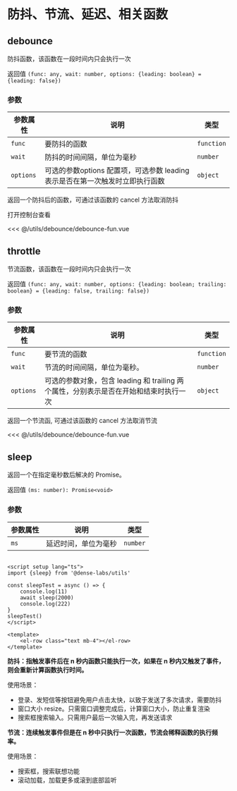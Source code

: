 # 防抖、节流、延迟、相关函数

## debounce

防抖函数，该函数在一段时间内只会执行一次

返回值 `(func: any, wait: number, options: {leading: boolean} = {leading: false}) `

### 参数

| **参数属性** | **说明**     | **类型**  |
| ------------ | ------------ | --------- |
| `func`        | 要防抖的函数| `function` |
| `wait`        | 防抖的时间间隔，单位为毫秒| `number` |
| `options`        | 可选的参数options 配置项，可选参数 leading 表示是否在第一次触发时立即执行函数| `object` |

返回一个防抖后的函数，可通过该函数的 cancel 方法取消防抖

<script setup>
import debounceFun from './debounce-fun.vue'
</script>
<ClientOnly>
  <div class="emoji-wrap">
       打开控制台查看
      <debounceFun></debounceFun>
  </div>
</ClientOnly>

<<< @/utils/debounce/debounce-fun.vue

## throttle

节流函数，该函数在一段时间内只会执行一次

返回值 `(func: any, wait: number, options: {leading: boolean; trailing: boolean} = {leading: false, trailing: false})`

### 参数

| **参数属性** | **说明**     | **类型**  |
| ------------ | ------------ | --------- |
| `func`        | 要节流的函数| `function` |
| `wait`        | 节流的时间间隔，单位为毫秒。| `number` |
| `options`        | 可选的参数对象，包含 leading 和 trailing 两个属性，分别表示是否在开始和结束时执行一次| `object` |

返回一个节流函, 可通过该函数的 cancel 方法取消节流

<<< @/utils/debounce/debounce-fun.vue

## sleep

返回一个在指定毫秒数后解决的 Promise。

返回值 `(ms: number): Promise<void>`

### 参数

| **参数属性** | **说明**     | **类型**  |
| ------------ | ------------ | --------- |
| `ms`        | 延迟时间，单位为毫秒| `number` |

```vue

<script setup lang="ts">
import {sleep} from '@dense-labs/utils'

const sleepTest = async () => {
    console.log(11)
    await sleep(2000)
    console.log(222)
}
sleepTest()
</script>

<template>
    <el-row class="text mb-4"></el-row>
</template>
```


**防抖：指触发事件后在 n 秒内函数只能执行一次，如果在 n 秒内又触发了事件，则会重新计算函数执行时间。**

使用场景：
- 登录、发短信等按钮避免用户点击太快，以致于发送了多次请求，需要防抖
- 窗口大小 resize。只需窗口调整完成后，计算窗口大小，防止重复渲染
- 搜索框搜索输入。只需用户最后一次输入完，再发送请求

**节流：连续触发事件但是在 n 秒中只执行一次函数，节流会稀释函数的执行频率。**

使用场景：
- 搜索框，搜索联想功能
- 滚动加载，加载更多或滚到底部监听